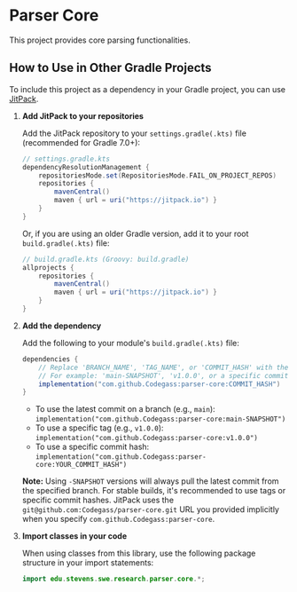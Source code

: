 # Parser Core

This project provides core parsing functionalities.

## How to Use in Other Gradle Projects

To include this project as a dependency in your Gradle project, you can use [JitPack](https://jitpack.io/).

1.  **Add JitPack to your repositories**

    Add the JitPack repository to your `settings.gradle(.kts)` file (recommended for Gradle 7.0+):

    ```gradle
    // settings.gradle.kts
    dependencyResolutionManagement {
        repositoriesMode.set(RepositoriesMode.FAIL_ON_PROJECT_REPOS)
        repositories {
            mavenCentral()
            maven { url = uri("https://jitpack.io") }
        }
    }
    ```

    Or, if you are using an older Gradle version, add it to your root `build.gradle(.kts)` file:

    ```gradle
    // build.gradle.kts (Groovy: build.gradle)
    allprojects {
        repositories {
            mavenCentral()
            maven { url = uri("https://jitpack.io") }
        }
    }
    ```

2.  **Add the dependency**

    Add the following to your module's `build.gradle(.kts)` file:

    ```gradle
    dependencies {
        // Replace 'BRANCH_NAME', 'TAG_NAME', or 'COMMIT_HASH' with the desired version
        // For example: 'main-SNAPSHOT', 'v1.0.0', or a specific commit hash
        implementation("com.github.Codegass:parser-core:COMMIT_HASH")
    }
    ```

    *   To use the latest commit on a branch (e.g., `main`): `implementation("com.github.Codegass:parser-core:main-SNAPSHOT")`
    *   To use a specific tag (e.g., `v1.0.0`): `implementation("com.github.Codegass:parser-core:v1.0.0")`
    *   To use a specific commit hash: `implementation("com.github.Codegass:parser-core:YOUR_COMMIT_HASH")`

    **Note:** Using `-SNAPSHOT` versions will always pull the latest commit from the specified branch. For stable builds, it's recommended to use tags or specific commit hashes. JitPack uses the `git@github.com:Codegass/parser-core.git` URL you provided implicitly when you specify `com.github.Codegass:parser-core`. 

3.  **Import classes in your code**

    When using classes from this library, use the following package structure in your import statements:

    ```java
    import edu.stevens.swe.research.parser.core.*;
    ```